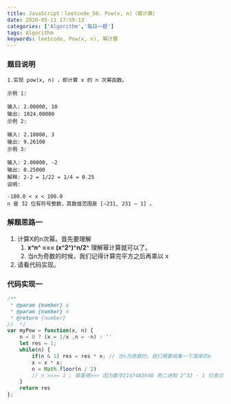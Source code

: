 ```yaml
---
title: JavaScript：leetcode_50. Pow(x, n)（幂计算）
date: 2020-05-11 17:59:13
categories: ['Algorithm','每日一题']
tags: Algorithm
keywords: leetcode, Pow(x, n), 幂计算
---
```


### 题目说明
```
1.实现 pow(x, n) ，即计算 x 的 n 次幂函数。

示例 1:

输入: 2.00000, 10
输出: 1024.00000
示例 2:

输入: 2.10000, 3
输出: 9.26100
示例 3:

输入: 2.00000, -2
输出: 0.25000
解释: 2-2 = 1/22 = 1/4 = 0.25
说明:

-100.0 < x < 100.0
n 是 32 位有符号整数，其数值范围是 [−231, 231 − 1] 。

```

<!-- more -->

### 解题思路一
1. 计算X的n次幂。首先要理解
	1. **x^n^ === (x^2^)^n/2^**  理解幂计算就可以了。
	2. 当n为奇数的时候，我们记得计算完平方之后再乘以 x
2. 请看代码实现。 

### 代码实现一
```javascript
/**
 * @param {number} x
 * @param {number} n
 * @return {number}
//  */
var myPow = function(x, n) {
    n < 0 ? (x = 1/x ,n = -n) : ''
    let res = 1;
    while(n) {
        if(n & 1) res = res * x; // 当n为奇数时，我们需要收集一下落单的x
        x = x * x;
        n = Math.floor(n / 2)
        // n >>>= 1 ; 需要用>>> 因为数字2147483648 用二进制 2^32 - 1 位表示不了了，所以要
    }
    return res
};
```